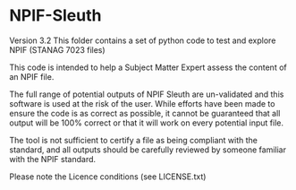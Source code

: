 # NPIF-Sleuth

Version 3.2
This folder contains a set of python code to test and explore NPIF (STANAG 7023 files)

This code is intended to help a Subject Matter Expert assess the content of an NPIF file.

The full range of potential outputs of NPIF Sleuth are un-validated and this software is 
used at the risk of the user. While efforts have been made to ensure the code is as 
correct as possible, it cannot be guaranteed that all output will be 100% correct or that 
it will work on every potential input file.

The tool is not sufficient to certify a file as being compliant with the standard, and all
outputs should be carefully reviewed by someone familiar with the NPIF standard.

Please note the Licence conditions (see LICENSE.txt)